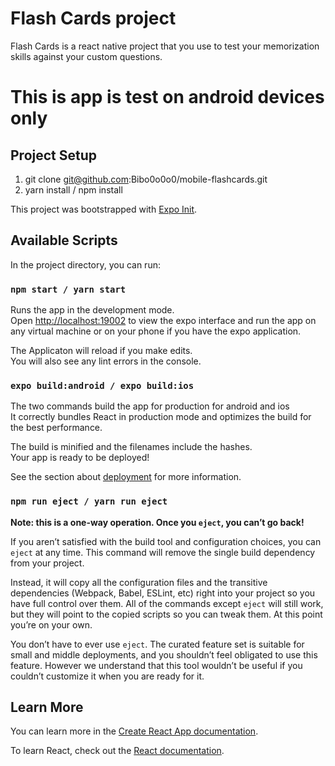 # Flash Cards project

Flash Cards is a react native project that you use to test your memorization skills against your custom questions.

# This is app is test on android devices only

## Project Setup

1. git clone git@github.com:Bibo0o0o0/mobile-flashcards.git
2. yarn install / npm install

This project was bootstrapped with [Expo Init](https://facebook.github.io/react-native/docs/getting-started).

## Available Scripts

In the project directory, you can run:

### `npm start / yarn start`

Runs the app in the development mode.<br>
Open [http://localhost:19002](http://localhost:19002) to view the expo interface and run the app on any virtual machine or on your phone if you have the expo application.

The Applicaton will reload if you make edits.<br>
You will also see any lint errors in the console.

### `expo build:android / expo build:ios`

The two commands build the app for production for android and ios<br>
It correctly bundles React in production mode and optimizes the build for the best performance.

The build is minified and the filenames include the hashes.<br>
Your app is ready to be deployed!

See the section about [deployment](https://docs.expo.io/versions/latest/distribution/building-standalone-apps/) for more information.

### `npm run eject / yarn run eject`

**Note: this is a one-way operation. Once you `eject`, you can’t go back!**

If you aren’t satisfied with the build tool and configuration choices, you can `eject` at any time. This command will remove the single build dependency from your project.

Instead, it will copy all the configuration files and the transitive dependencies (Webpack, Babel, ESLint, etc) right into your project so you have full control over them. All of the commands except `eject` will still work, but they will point to the copied scripts so you can tweak them. At this point you’re on your own.

You don’t have to ever use `eject`. The curated feature set is suitable for small and middle deployments, and you shouldn’t feel obligated to use this feature. However we understand that this tool wouldn’t be useful if you couldn’t customize it when you are ready for it.

## Learn More

You can learn more in the [Create React App documentation](https://facebook.github.io/react-native/docs/getting-started).

To learn React, check out the [React documentation](https://facebook.github.io/react-native).